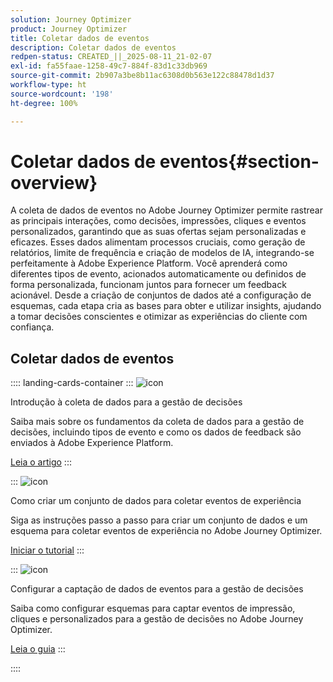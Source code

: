 ```yaml
---
solution: Journey Optimizer
product: Journey Optimizer
title: Coletar dados de eventos
description: Coletar dados de eventos
redpen-status: CREATED_||_2025-08-11_21-02-07
exl-id: fa55faae-1258-49c7-884f-83d1c33db969
source-git-commit: 2b907a3be8b11ac6308d0b563e122c88478d1d37
workflow-type: ht
source-wordcount: '198'
ht-degree: 100%

---
```


# Coletar dados de eventos{#section-overview}

A coleta de dados de eventos no Adobe Journey Optimizer permite rastrear as principais interações, como decisões, impressões, cliques e eventos personalizados, garantindo que as suas ofertas sejam personalizadas e eficazes. Esses dados alimentam processos cruciais, como geração de relatórios, limite de frequência e criação de modelos de IA, integrando-se perfeitamente à Adobe Experience Platform. Você aprenderá como diferentes tipos de evento, acionados automaticamente ou definidos de forma personalizada, funcionam juntos para fornecer um feedback acionável. Desde a criação de conjuntos de dados até a configuração de esquemas, cada etapa cria as bases para obter e utilizar insights, ajudando a tomar decisões conscientes e otimizar as experiências do cliente com confiança.

## Coletar dados de eventos

:::: landing-cards-container
:::
![icon](https://cdn.experienceleague.adobe.com/icons/book.svg)

Introdução à coleta de dados para a gestão de decisões

Saiba mais sobre os fundamentos da coleta de dados para a gestão de decisões, incluindo tipos de evento e como os dados de feedback são enviados à Adobe Experience Platform.

[Leia o artigo](../using/offers/data-collection/data-collection.md)
:::

:::
![icon](https://cdn.experienceleague.adobe.com/icons/circle-play.svg?lang=pt-BR)

Como criar um conjunto de dados para coletar eventos de experiência

Siga as instruções passo a passo para criar um conjunto de dados e um esquema para coletar eventos de experiência no Adobe Journey Optimizer.

[Iniciar o tutorial](../using/offers/data-collection/create-dataset.md)
:::

:::
![icon](https://cdn.experienceleague.adobe.com/icons/gear.svg?lang=pt-BR)

Configurar a captação de dados de eventos para a gestão de decisões

Saiba como configurar esquemas para captar eventos de impressão, cliques e personalizados para a gestão de decisões no Adobe Journey Optimizer.

[Leia o guia](../using/offers/data-collection/schema-requirement.md)
:::

::::
